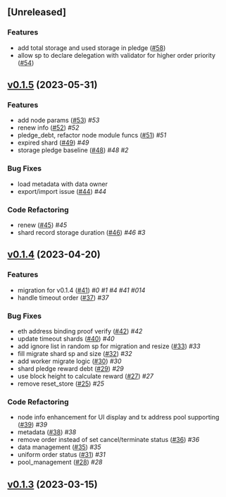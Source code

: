 <a name="unreleased"></a>
## [Unreleased]

### Features
- add total storage and used storage in pledge ([#58](https://github.com/SAONetwork/sao-consensus/issues/58))
- allow sp to declare delegation with validator for higher order priority ([#54](https://github.com/SAONetwork/sao-consensus/issues/54))


<a name="v0.1.5"></a>
## [v0.1.5](https://github.com/SAONetwork/sao-consensus/compare/v0.1.4...v0.1.5) (2023-05-31)

### Features

* add node params ([#53](https://github.com/SAONetwork/sao-consensus/issues/53))  *#53* 
* renew info ([#52](https://github.com/SAONetwork/sao-consensus/issues/52))  *#52* 
* pledge_debt, refactor node module funcs ([#51](https://github.com/SAONetwork/sao-consensus/issues/51))  *#51* 
* expired shard ([#49](https://github.com/SAONetwork/sao-consensus/issues/49))  *#49* 
* storage pledge baseline ([#48](https://github.com/SAONetwork/sao-consensus/issues/48))  *#48*  *#2* 

### Bug Fixes

* load metadata with data owner 
* export/import issue ([#44](https://github.com/SAONetwork/sao-consensus/issues/44))  *#44* 

### Code Refactoring

* renew ([#45](https://github.com/SAONetwork/sao-consensus/issues/45))  *#45* 
* shard record storage duration ([#46](https://github.com/SAONetwork/sao-consensus/issues/46))  *#46*  *#3* 


<a name="v0.1.4"></a>
## [v0.1.4](https://github.com/SAONetwork/sao-consensus/compare/v0.1.3...v0.1.4) (2023-04-20)

### Features

* migration for v0.1.4 ([#41](https://github.com/SAONetwork/sao-consensus/issues/41))  *#0*  *#1*  *#4*  *#41*  *#014* 
* handle timeout order ([#37](https://github.com/SAONetwork/sao-consensus/issues/37))  *#37* 

### Bug Fixes

* eth address binding proof verify ([#42](https://github.com/SAONetwork/sao-consensus/issues/42))  *#42* 
* update timeout shards ([#40](https://github.com/SAONetwork/sao-consensus/issues/40))  *#40* 
* add ignore list in random sp for migration and resize ([#33](https://github.com/SAONetwork/sao-consensus/issues/33))  *#33* 
* fill migrate shard sp and size ([#32](https://github.com/SAONetwork/sao-consensus/issues/32))  *#32* 
* add worker migrate logic ([#30](https://github.com/SAONetwork/sao-consensus/issues/30))  *#30* 
* shard pledge reward debt ([#29](https://github.com/SAONetwork/sao-consensus/issues/29))  *#29* 
* use block height to calculate reward ([#27](https://github.com/SAONetwork/sao-consensus/issues/27))  *#27* 
* remove reset_store ([#25](https://github.com/SAONetwork/sao-consensus/issues/25))  *#25* 

### Code Refactoring

* node info enhancement for UI display and tx address pool supporting ([#39](https://github.com/SAONetwork/sao-consensus/issues/39))  *#39* 
* metadata ([#38](https://github.com/SAONetwork/sao-consensus/issues/38))  *#38* 
* remove order instead of set cancel/terminate status ([#36](https://github.com/SAONetwork/sao-consensus/issues/36))  *#36* 
* data management ([#35](https://github.com/SAONetwork/sao-consensus/issues/35))  *#35* 
* uniform order status ([#31](https://github.com/SAONetwork/sao-consensus/issues/31))  *#31* 
* pool_management ([#28](https://github.com/SAONetwork/sao-consensus/issues/28))  *#28* 


<a name="v0.1.3"></a>
## [v0.1.3](https://github.com/SAONetwork/sao-consensus/compare/v0.1.2...v0.1.3) (2023-03-15)

